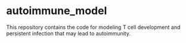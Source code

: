 # autoimmune_model
This repository contains the code for modeling T cell development and persistent infection that may lead to autoimmunity. 
